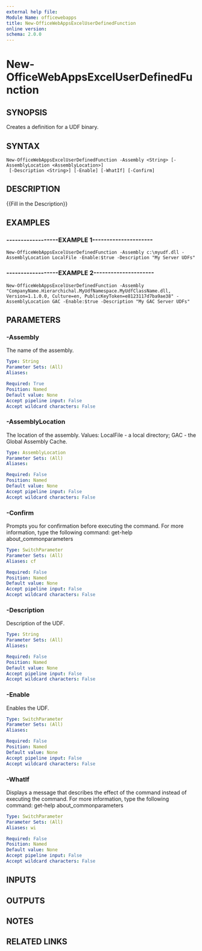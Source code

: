 ```yaml
---
external help file:
Module Name: officewebapps
title: New-OfficeWebAppsExcelUserDefinedFunction
online version:
schema: 2.0.0
---
```


# New-OfficeWebAppsExcelUserDefinedFunction

## SYNOPSIS
Creates a definition for a UDF binary.

## SYNTAX

```
New-OfficeWebAppsExcelUserDefinedFunction -Assembly <String> [-AssemblyLocation <AssemblyLocation>]
 [-Description <String>] [-Enable] [-WhatIf] [-Confirm]
```

## DESCRIPTION
{{Fill in the Description}}

## EXAMPLES

### ------------------EXAMPLE 1---------------------
```
New-OfficeWebAppsExcelUserDefinedFunction -Assembly c:\myudf.dll -AssemblyLocation LocalFile -Enable:$true -Description "My Server UDFs"
```

### ------------------EXAMPLE 2---------------------
```
New-OfficeWebAppsExcelUserDefinedFunction -Assembly "CompanyName.Hierarchichal.MyUdfNamespace.MyUdfClassName.dll, Version=1.1.0.0, Culture=en, PublicKeyToken=e8123117d7ba9ae38" -AssemblyLocation GAC -Enable:$true -Description "My GAC Server UDFs"
```

## PARAMETERS

### -Assembly
The name of the assembly.

```yaml
Type: String
Parameter Sets: (All)
Aliases: 

Required: True
Position: Named
Default value: None
Accept pipeline input: False
Accept wildcard characters: False
```

### -AssemblyLocation
The location of the assembly.
Values: LocalFile - a local directory; GAC - the Global Assembly Cache.

```yaml
Type: AssemblyLocation
Parameter Sets: (All)
Aliases: 

Required: False
Position: Named
Default value: None
Accept pipeline input: False
Accept wildcard characters: False
```

### -Confirm
Prompts you for confirmation before executing the command.
For more information, type the following command: get-help about_commonparameters

```yaml
Type: SwitchParameter
Parameter Sets: (All)
Aliases: cf

Required: False
Position: Named
Default value: None
Accept pipeline input: False
Accept wildcard characters: False
```

### -Description
Description of the UDF.

```yaml
Type: String
Parameter Sets: (All)
Aliases: 

Required: False
Position: Named
Default value: None
Accept pipeline input: False
Accept wildcard characters: False
```

### -Enable
Enables the UDF.

```yaml
Type: SwitchParameter
Parameter Sets: (All)
Aliases: 

Required: False
Position: Named
Default value: None
Accept pipeline input: False
Accept wildcard characters: False
```

### -WhatIf
Displays a message that describes the effect of the command instead of executing the command.
For more information, type the following command: get-help about_commonparameters

```yaml
Type: SwitchParameter
Parameter Sets: (All)
Aliases: wi

Required: False
Position: Named
Default value: None
Accept pipeline input: False
Accept wildcard characters: False
```

## INPUTS

## OUTPUTS

## NOTES

## RELATED LINKS